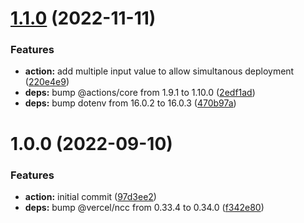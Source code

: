 # [1.1.0](https://github.com/sws2apps/render-deployment/compare/v1.0.0...v1.1.0) (2022-11-11)


### Features

* **action:** add multiple input value to allow simultanous deployment ([220e4e9](https://github.com/sws2apps/render-deployment/commit/220e4e97a64e00f567b013fbac085450df3b83f8))
* **deps:** bump @actions/core from 1.9.1 to 1.10.0 ([2edf1ad](https://github.com/sws2apps/render-deployment/commit/2edf1add530c76b3c8a122895800509edd59f92f))
* **deps:** bump dotenv from 16.0.2 to 16.0.3 ([470b97a](https://github.com/sws2apps/render-deployment/commit/470b97a72d714d7abecb9d674b682e3670899a03))

# 1.0.0 (2022-09-10)


### Features

* **action:** initial commit ([97d3ee2](https://github.com/sws2apps/render-deployment/commit/97d3ee232cdc3d54d4b3e1770ada1381428a0a14))
* **deps:** bump @vercel/ncc from 0.33.4 to 0.34.0 ([f342e80](https://github.com/sws2apps/render-deployment/commit/f342e802b295d713f70e59e1683a155170d024e4))
